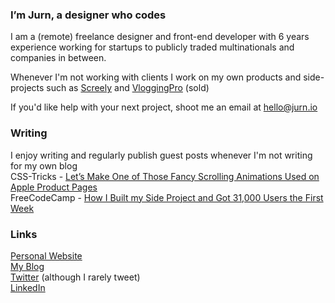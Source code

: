 ### I’m Jurn, a designer who codes
I am a (remote) freelance designer and front-end developer with 6 years experience working for startups to publicly traded multinationals and companies in between.

Whenever I'm not working with clients I work on my own products and side-projects such as [Screely](https://screely.com) and [VloggingPro](https://vloggingpro.com) (sold)

If you'd like help with your next project, shoot me an email at hello@jurn.io

### Writing
I enjoy writing and regularly publish guest posts whenever I'm not writing for my own blog  
CSS-Tricks - [Let’s Make One of Those Fancy Scrolling Animations Used on Apple Product Pages](https://css-tricks.com/lets-make-one-of-those-fancy-scrolling-animations-used-on-apple-product-pages/)  
FreeCodeCamp - [How I Built my Side Project and Got 31,000 Users the First Week](https://www.freecodecamp.org/news/how-i-built-my-side-project-and-got-31-000-users-the-first-week-d9053bae5302/) 


### Links
[Personal Website](https://www.jurn.io/)  
[My Blog](https://blog.jurn.io/)  
[Twitter](https://twitter.com/jurn_w) (although I rarely tweet)  
[LinkedIn](https://www.linkedin.com/in/jurnvanwissen/)  
